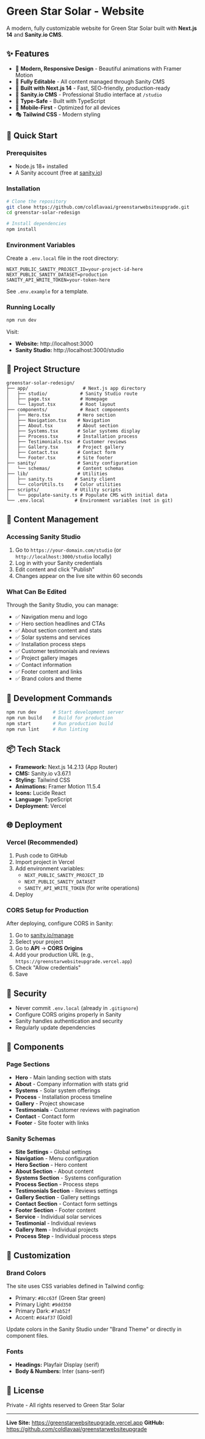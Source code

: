 # Green Star Solar - Website

A modern, fully customizable website for Green Star Solar built with **Next.js 14** and **Sanity.io CMS**.

## ✨ Features

- 🎨 **Modern, Responsive Design** - Beautiful animations with Framer Motion
- 🔧 **Fully Editable** - All content managed through Sanity CMS
- 🚀 **Built with Next.js 14** - Fast, SEO-friendly, production-ready
- 📝 **Sanity.io CMS** - Professional Studio interface at `/studio`
- 🎯 **Type-Safe** - Built with TypeScript
- 📱 **Mobile-First** - Optimized for all devices
- 🎭 **Tailwind CSS** - Modern styling

## 🚀 Quick Start

### Prerequisites

- Node.js 18+ installed
- A Sanity account (free at [sanity.io](https://sanity.io))

### Installation

```bash
# Clone the repository
git clone https://github.com/coldlavaai/greenstarwebsiteupgrade.git
cd greenstar-solar-redesign

# Install dependencies
npm install
```

### Environment Variables

Create a `.env.local` file in the root directory:

```env
NEXT_PUBLIC_SANITY_PROJECT_ID=your-project-id-here
NEXT_PUBLIC_SANITY_DATASET=production
SANITY_API_WRITE_TOKEN=your-token-here
```

See `.env.example` for a template.

### Running Locally

```bash
npm run dev
```

Visit:
- **Website:** http://localhost:3000
- **Sanity Studio:** http://localhost:3000/studio

## 📁 Project Structure

```
greenstar-solar-redesign/
├── app/                    # Next.js app directory
│   ├── studio/            # Sanity Studio route
│   ├── page.tsx           # Homepage
│   └── layout.tsx         # Root layout
├── components/            # React components
│   ├── Hero.tsx          # Hero section
│   ├── Navigation.tsx    # Navigation
│   ├── About.tsx         # About section
│   ├── Systems.tsx       # Solar systems display
│   ├── Process.tsx       # Installation process
│   ├── Testimonials.tsx  # Customer reviews
│   ├── Gallery.tsx       # Project gallery
│   ├── Contact.tsx       # Contact form
│   └── Footer.tsx        # Site footer
├── sanity/               # Sanity configuration
│   └── schemas/          # Content schemas
├── lib/                  # Utilities
│   ├── sanity.ts        # Sanity client
│   └── colorUtils.ts    # Color utilities
├── scripts/             # Utility scripts
│   └── populate-sanity.ts # Populate CMS with initial data
└── .env.local           # Environment variables (not in git)
```

## 🎯 Content Management

### Accessing Sanity Studio

1. Go to `https://your-domain.com/studio` (or `http://localhost:3000/studio` locally)
2. Log in with your Sanity credentials
3. Edit content and click "Publish"
4. Changes appear on the live site within 60 seconds

### What Can Be Edited

Through the Sanity Studio, you can manage:

- ✅ Navigation menu and logo
- ✅ Hero section headlines and CTAs
- ✅ About section content and stats
- ✅ Solar systems and services
- ✅ Installation process steps
- ✅ Customer testimonials and reviews
- ✅ Project gallery images
- ✅ Contact information
- ✅ Footer content and links
- ✅ Brand colors and theme

## 🔧 Development Commands

```bash
npm run dev      # Start development server
npm run build    # Build for production
npm start        # Run production build
npm run lint     # Run linting
```

## 📦 Tech Stack

- **Framework:** Next.js 14.2.13 (App Router)
- **CMS:** Sanity.io v3.67.1
- **Styling:** Tailwind CSS
- **Animations:** Framer Motion 11.5.4
- **Icons:** Lucide React
- **Language:** TypeScript
- **Deployment:** Vercel

## 🌐 Deployment

### Vercel (Recommended)

1. Push code to GitHub
2. Import project in Vercel
3. Add environment variables:
   - `NEXT_PUBLIC_SANITY_PROJECT_ID`
   - `NEXT_PUBLIC_SANITY_DATASET`
   - `SANITY_API_WRITE_TOKEN` (for write operations)
4. Deploy

### CORS Setup for Production

After deploying, configure CORS in Sanity:

1. Go to [sanity.io/manage](https://sanity.io/manage)
2. Select your project
3. Go to **API** → **CORS Origins**
4. Add your production URL (e.g., `https://greenstarwebsiteupgrade.vercel.app`)
5. Check "Allow credentials"
6. Save

## 🔐 Security

- Never commit `.env.local` (already in `.gitignore`)
- Configure CORS origins properly in Sanity
- Sanity handles authentication and security
- Regularly update dependencies

## 📝 Components

### Page Sections

- **Hero** - Main landing section with stats
- **About** - Company information with stats grid
- **Systems** - Solar system offerings
- **Process** - Installation process timeline
- **Gallery** - Project showcase
- **Testimonials** - Customer reviews with pagination
- **Contact** - Contact form
- **Footer** - Site footer with links

### Sanity Schemas

- **Site Settings** - Global settings
- **Navigation** - Menu configuration
- **Hero Section** - Hero content
- **About Section** - About content
- **Systems Section** - Systems configuration
- **Process Section** - Process steps
- **Testimonials Section** - Reviews settings
- **Gallery Section** - Gallery settings
- **Contact Section** - Contact form settings
- **Footer Section** - Footer content
- **Service** - Individual solar services
- **Testimonial** - Individual reviews
- **Gallery Item** - Individual projects
- **Process Step** - Individual process steps

## 🎨 Customization

### Brand Colors

The site uses CSS variables defined in Tailwind config:

- Primary: `#8cc63f` (Green Star green)
- Primary Light: `#9dd350`
- Primary Dark: `#7ab52f`
- Accent: `#d4af37` (Gold)

Update colors in the Sanity Studio under "Brand Theme" or directly in component files.

### Fonts

- **Headings:** Playfair Display (serif)
- **Body & Numbers:** Inter (sans-serif)

## 📄 License

Private - All rights reserved to Green Star Solar

---

**Live Site:** https://greenstarwebsiteupgrade.vercel.app
**GitHub:** https://github.com/coldlavaai/greenstarwebsiteupgrade
